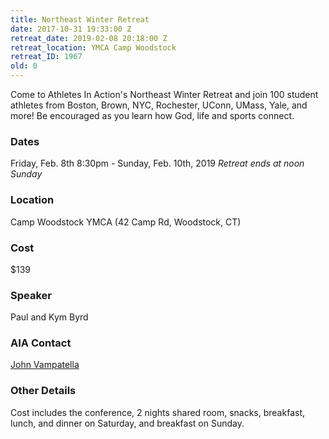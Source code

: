 ```yaml
---
title: Northeast Winter Retreat
date: 2017-10-31 19:33:00 Z
retreat_date: 2019-02-08 20:18:00 Z
retreat_location: YMCA Camp Woodstock
retreat_ID: 1967
old: 0
---
```


Come to Athletes In Action's Northeast Winter Retreat and join 100 student athletes from Boston, Brown, NYC, Rochester, UConn, UMass, Yale, and more! Be encouraged as you learn how God, life and sports connect.


### Dates
Friday, Feb. 8th 8:30pm -  Sunday, Feb. 10th, 2019
*Retreat ends at noon Sunday*

### Location
Camp Woodstock YMCA (42 Camp Rd, Woodstock, CT)

### Cost
$139

### Speaker
Paul and Kym Byrd

### AIA Contact
[John Vampatella](mailto:john.vampatella@athletesinaction.org)

### Other Details
Cost includes the conference, 2 nights shared room, snacks, breakfast, lunch, and dinner on Saturday, and breakfast on Sunday.